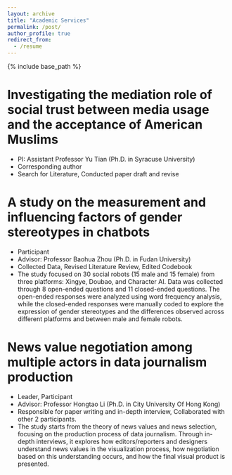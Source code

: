 ```yaml
---
layout: archive
title: "Academic Services"
permalink: /post/
author_profile: true
redirect_from:
  - /resume
---
```


{% include base_path %}

Investigating the mediation role of social trust between media usage and the acceptance of American Muslims
======
* PI: Assistant Professor Yu Tian (Ph.D. in Syracuse University)
* Corresponding author
* Search for Literature, Conducted paper draft and revise
  
A study on the measurement and influencing factors of gender stereotypes in chatbots
======
* Participant
* Advisor: Professor Baohua Zhou (Ph.D. in Fudan University)
* Collected Data, Revised Literature Review, Edited Codebook
* The study focused on 30 social robots (15 male and 15 female) from three platforms: Xingye, Doubao, and Character AI. Data was collected through 8 open-ended questions and 11 closed-ended questions. The open-ended responses were analyzed using word frequency analysis, while the closed-ended responses were manually coded to explore the expression of gender stereotypes and the differences observed across different platforms and between male and female robots.

News value negotiation among multiple actors in data journalism production
======
* Leader, Participant
* Advisor: Professor Hongtao Li (Ph.D. in City University Of Hong Kong)
* Responsible for paper writing and in-depth interview, Collaborated with other 2 participants.
* The study starts from the theory of news values and news selection, focusing on the production process of data journalism. Through in-depth interviews, it explores how editors/reporters and designers understand news values in the visualization process, how negotiation based on this understanding occurs, and how the final visual product is presented. 

